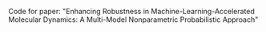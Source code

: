 Code for paper: "Enhancing Robustness in Machine-Learning-Accelerated Molecular Dynamics: A Multi-Model Nonparametric Probabilistic Approach"